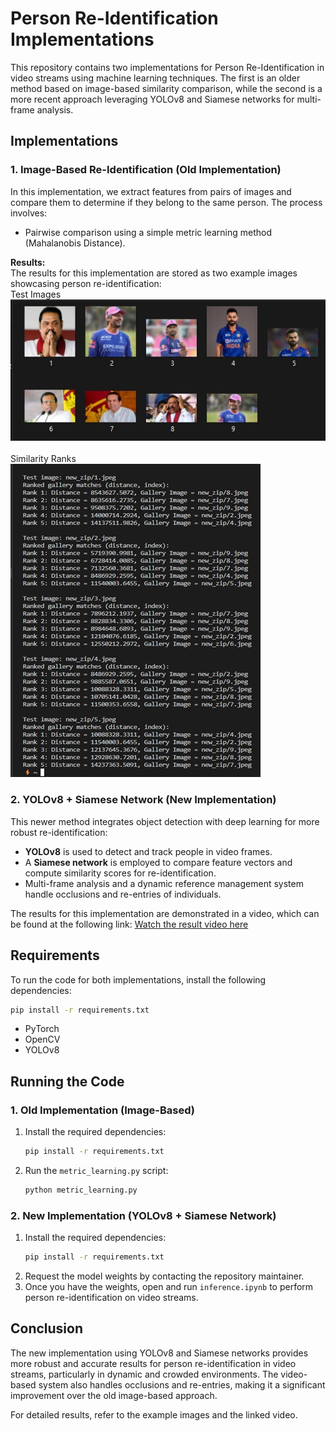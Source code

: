 # Person Re-Identification Implementations

This repository contains two implementations for Person Re-Identification in video streams using machine learning techniques. The first is an older method based on image-based similarity comparison, while the second is a more recent approach leveraging YOLOv8 and Siamese networks for multi-frame analysis.

## Implementations

### 1. Image-Based Re-Identification (Old Implementation)
In this implementation, we extract features from pairs of images and compare them to determine if they belong to the same person. The process involves:
- Pairwise comparison using a simple metric learning method (Mahalanobis Distance).

**Results:** <br />
The results for this implementation are stored as two example images showcasing person re-identification:
<br />
Test Images <br />
![Test Images](https://github.com/Thathsarani-Sandarekha/person_reidentification/blob/main/old_implementation/test_results/Test%20Images.jpg) <br />
<br />
Similarity Ranks <br />
![](https://github.com/Thathsarani-Sandarekha/person_reidentification/blob/main/old_implementation/test_results/Results.jpg)  

### 2. YOLOv8 + Siamese Network (New Implementation)
This newer method integrates object detection with deep learning for more robust re-identification:
- **YOLOv8** is used to detect and track people in video frames.
- A **Siamese network** is employed to compare feature vectors and compute similarity scores for re-identification.
- Multi-frame analysis and a dynamic reference management system handle occlusions and re-entries of individuals.

The results for this implementation are demonstrated in a video, which can be found at the following link:
[Watch the result video here](https://drive.google.com/drive/folders/1u0FZhDmirIm2bBIXIFwsSGikUFX6BHYI?usp=sharing)

## Requirements
To run the code for both implementations, install the following dependencies:

```bash
pip install -r requirements.txt
```

- PyTorch
- OpenCV
- YOLOv8

## Running the Code

### 1. Old Implementation (Image-Based)
1. Install the required dependencies:
   ```bash
   pip install -r requirements.txt
   ```
2. Run the `metric_learning.py` script:
   ```bash
   python metric_learning.py
   ```

### 2. New Implementation (YOLOv8 + Siamese Network)
1. Install the required dependencies:
   ```bash
   pip install -r requirements.txt
   ```
2. Request the model weights by contacting the repository maintainer.
3. Once you have the weights, open and run `inference.ipynb` to perform person re-identification on video streams.

## Conclusion
The new implementation using YOLOv8 and Siamese networks provides more robust and accurate results for person re-identification in video streams, particularly in dynamic and crowded environments. The video-based system also handles occlusions and re-entries, making it a significant improvement over the old image-based approach.

For detailed results, refer to the example images and the linked video.
